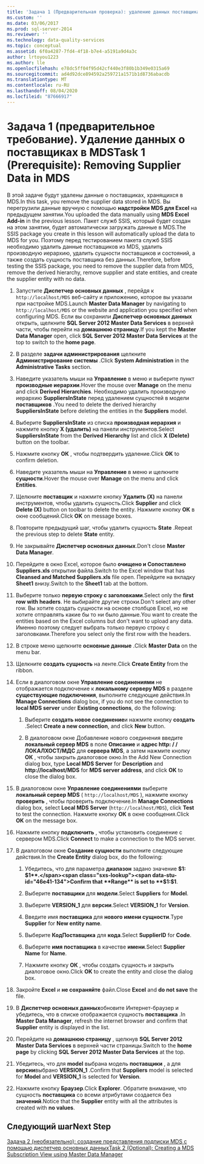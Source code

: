```yaml
---
title: 'Задача 1 (Предварительная проверка): удаление данных поставщика в MDS | Документация Майкрософт'
ms.custom: ''
ms.date: 03/06/2017
ms.prod: sql-server-2014
ms.reviewer: ''
ms.technology: data-quality-services
ms.topic: conceptual
ms.assetid: 6f0a4287-7fd4-4f18-b7e4-a5191a9d4a3c
author: lrtoyou1223
ms.author: lle
ms.openlocfilehash: e78dc5ff04f95d42cf440e3f80b1b349e0315a69
ms.sourcegitcommit: ad4d92dce894592a259721a1571b1d8736abacdb
ms.translationtype: MT
ms.contentlocale: ru-RU
ms.lasthandoff: 08/04/2020
ms.locfileid: "87666917"
---
```

# <a name="task-1-prerequisite-removing-supplier-data-in-mds"></a><span data-ttu-id="46e41-102">Задача 1 (предварительное требование). Удаление данных о поставщиках в MDS</span><span class="sxs-lookup"><span data-stu-id="46e41-102">Task 1 (Prerequisite): Removing Supplier Data in MDS</span></span>
  <span data-ttu-id="46e41-103">В этой задаче будут удалены данные о поставщиках, хранящихся в MDS.</span><span class="sxs-lookup"><span data-stu-id="46e41-103">In this task, you remove the supplier data stored in MDS.</span></span> <span data-ttu-id="46e41-104">Вы перегрузили данные вручную с помощью **надстройки MDS для Excel** на предыдущем занятии.</span><span class="sxs-lookup"><span data-stu-id="46e41-104">You uploaded the data manually using **MDS Excel Add-in** in the previous lesson.</span></span> <span data-ttu-id="46e41-105">Пакет служб SSIS, который будет создан на этом занятии, будет автоматически загружать данные в MDS.</span><span class="sxs-lookup"><span data-stu-id="46e41-105">The SSIS package you create in this lesson will automatically upload the data to MDS for you.</span></span> <span data-ttu-id="46e41-106">Поэтому перед тестированием пакета служб SSIS необходимо удалить данные поставщиков из MDS, удалить производную иерархию, удалить сущности поставщиков и состояний, а также создать сущность поставщика без данных.</span><span class="sxs-lookup"><span data-stu-id="46e41-106">Therefore, before testing the SSIS package, you need to remove the supplier data from MDS, remove the derived hierarchy, remove supplier and state entities, and create the supplier entity with no data.</span></span>  
  
1.  <span data-ttu-id="46e41-107">Запустите **Диспетчер основных данных** , перейдя к `http://localhost/MDS` веб-сайту и приложению, которое вы указали при настройке MDS.</span><span class="sxs-lookup"><span data-stu-id="46e41-107">Launch **Master Data Manager** by navigating to `http://localhost/MDS` or the website and application you specified when configuring MDS.</span></span> <span data-ttu-id="46e41-108">Если вы сохранили **Диспетчер основных данных** открыть, щелкните **SQL Server 2012 Master Data Services** в верхней части, чтобы перейти на **домашнюю страницу**.</span><span class="sxs-lookup"><span data-stu-id="46e41-108">If you kept the **Master Data Manager** open, click **SQL Server 2012 Master Data Services** at the top to switch to the **home page**.</span></span>  
  
2.  <span data-ttu-id="46e41-109">В разделе **задачи администрирования** щелкните **Администрирование системы** .</span><span class="sxs-lookup"><span data-stu-id="46e41-109">Click **System Administration** in the **Administrative Tasks** section.</span></span>  
  
3.  <span data-ttu-id="46e41-110">Наведите указатель мыши на **Управление** в меню и выберите пункт **производные иерархии**.</span><span class="sxs-lookup"><span data-stu-id="46e41-110">Hover the mouse over **Manage** on the menu and click **Derived Hierarchies**.</span></span> <span data-ttu-id="46e41-111">Необходимо удалить производную иерархию **SuppliersInState** перед удалением сущностей в модели **поставщиков** .</span><span class="sxs-lookup"><span data-stu-id="46e41-111">You need to delete the derived hierarchy **SuppliersInState** before deleting the entities in the **Suppliers** model.</span></span>  
  
4.  <span data-ttu-id="46e41-112">Выберите **SuppliersInState** из списка **производная иерархия** и нажмите кнопку **X (удалить)** на панели инструментов.</span><span class="sxs-lookup"><span data-stu-id="46e41-112">Select **SuppliersInState** from the **Derived Hierarchy** list and click **X (Delete)** button on the toolbar.</span></span>  
  
5.  <span data-ttu-id="46e41-113">Нажмите кнопку **ОК** , чтобы подтвердить удаление.</span><span class="sxs-lookup"><span data-stu-id="46e41-113">Click **OK** to confirm deletion.</span></span>  
  
6.  <span data-ttu-id="46e41-114">Наведите указатель мыши на **Управление** в меню и щелкните **сущности**.</span><span class="sxs-lookup"><span data-stu-id="46e41-114">Hover the mouse over **Manage** on the menu and click **Entities**.</span></span>  
  
7.  <span data-ttu-id="46e41-115">Щелкните **поставщик** и нажмите кнопку **Удалить (X)** на панели инструментов, чтобы удалить сущность.</span><span class="sxs-lookup"><span data-stu-id="46e41-115">Click **Supplier** and click **Delete (X)** button on toolbar to delete the entity.</span></span> <span data-ttu-id="46e41-116">Нажмите кнопку **ОК** в окне сообщений.</span><span class="sxs-lookup"><span data-stu-id="46e41-116">Click **OK** on message boxes.</span></span>  
  
8.  <span data-ttu-id="46e41-117">Повторите предыдущий шаг, чтобы удалить сущность **State** .</span><span class="sxs-lookup"><span data-stu-id="46e41-117">Repeat the previous step to delete **State** entity.</span></span>  
  
9. <span data-ttu-id="46e41-118">Не закрывайте **Диспетчер основных данных**.</span><span class="sxs-lookup"><span data-stu-id="46e41-118">Don't close **Master Data Manager**.</span></span>  
  
10. <span data-ttu-id="46e41-119">Перейдите в окно Excel, которое было **очищено и Сопоставлено Suppliers.xls** открытии файла.</span><span class="sxs-lookup"><span data-stu-id="46e41-119">Switch to the Excel window that has **Cleansed and Matched Suppliers.xls** file open.</span></span> <span data-ttu-id="46e41-120">Перейдите на вкладку **Sheet1** внизу.</span><span class="sxs-lookup"><span data-stu-id="46e41-120">Switch to the **Sheet1** tab at the bottom.</span></span>  
  
11. <span data-ttu-id="46e41-121">Выберите только **первую строку с заголовками**.</span><span class="sxs-lookup"><span data-stu-id="46e41-121">Select only the **first row with headers**.</span></span> <span data-ttu-id="46e41-122">Не выбирайте другие строки.</span><span class="sxs-lookup"><span data-stu-id="46e41-122">Don't select any other row.</span></span> <span data-ttu-id="46e41-123">Вы хотите создать сущности на основе столбцов Excel, но не хотите отправлять какие бы то ни было данные.</span><span class="sxs-lookup"><span data-stu-id="46e41-123">You want to create the entities based on the Excel columns but don't want to upload any data.</span></span> <span data-ttu-id="46e41-124">Именно поэтому следует выбрать только первую строку с заголовками.</span><span class="sxs-lookup"><span data-stu-id="46e41-124">Therefore you select only the first row with the headers.</span></span>  
  
12. <span data-ttu-id="46e41-125">В строке меню щелкните **основные данные** .</span><span class="sxs-lookup"><span data-stu-id="46e41-125">Click **Master Data** on the menu bar.</span></span>  
  
13. <span data-ttu-id="46e41-126">Щелкните **создать сущность** на ленте.</span><span class="sxs-lookup"><span data-stu-id="46e41-126">Click **Create Entity** from the ribbon.</span></span>  
  
14. <span data-ttu-id="46e41-127">Если в диалоговом окне **Управление соединениями** не отображается подключение к **локальному серверу MDS** в разделе **существующие подключения**, выполните следующие действия.</span><span class="sxs-lookup"><span data-stu-id="46e41-127">In **Manage Connections** dialog box, if you do not see the connection to **local MDS server** under **Existing connections**, do the following:</span></span>  
  
    1.  <span data-ttu-id="46e41-128">Выберите **создать новое соединение**и нажмите кнопку **создать** .</span><span class="sxs-lookup"><span data-stu-id="46e41-128">Select **Create a new connection**, and click **New** button.</span></span>  
  
    2.  <span data-ttu-id="46e41-129">В диалоговом окне Добавление нового соединения введите **локальный сервер MDS** в поле **Описание** и **адрес http: \/ /ЛОКАЛХОСТ/МДС** для **сервера MDS**, а затем нажмите кнопку **ОК** , чтобы закрыть диалоговое окно.</span><span class="sxs-lookup"><span data-stu-id="46e41-129">In the Add New Connection dialog box, type **Local MDS Server** for **Description** and **http:\//localhost/MDS** for **MDS server address**, and click **OK** to close the dialog box.</span></span>  
  
15. <span data-ttu-id="46e41-130">В диалоговом окне **Управление соединениями** выберите **локальный сервер MDS** ( `http://localhost/MDS` ), нажмите кнопку **проверить** , чтобы проверить подключение.</span><span class="sxs-lookup"><span data-stu-id="46e41-130">In **Manage Connections** dialog box, select **Local MDS Server** (`http://localhost/MDS`), click **Test** to test the connection.</span></span> <span data-ttu-id="46e41-131">Нажмите кнопку **ОК** в окне сообщения.</span><span class="sxs-lookup"><span data-stu-id="46e41-131">Click **OK** on the message box.</span></span>  
  
16. <span data-ttu-id="46e41-132">Нажмите кнопку **подключить** , чтобы установить соединение с сервером MDS.</span><span class="sxs-lookup"><span data-stu-id="46e41-132">Click **Connect** to make a connection to the MDS server.</span></span>  
  
17. <span data-ttu-id="46e41-133">В диалоговом окне **Создание сущности** выполните следующие действия.</span><span class="sxs-lookup"><span data-stu-id="46e41-133">In the **Create Entity** dialog box, do the following:</span></span>  
  
    1.  <span data-ttu-id="46e41-134">Убедитесь, что для параметра **диапазон** задано значение **$1: $1**.</span><span class="sxs-lookup"><span data-stu-id="46e41-134">Confirm that **Range** is set to **$1:$1**.</span></span>  
  
    2.  <span data-ttu-id="46e41-135">Выберите **поставщики** для **модели**.</span><span class="sxs-lookup"><span data-stu-id="46e41-135">Select **Suppliers** for **Model**.</span></span>  
  
    3.  <span data-ttu-id="46e41-136">Выберите **VERSION_1** для **версии**.</span><span class="sxs-lookup"><span data-stu-id="46e41-136">Select **VERSION_1** for **Version**.</span></span>  
  
    4.  <span data-ttu-id="46e41-137">Введите имя **поставщика** для **нового имени сущности**.</span><span class="sxs-lookup"><span data-stu-id="46e41-137">Type **Supplier** for **New entity name**.</span></span>  
  
    5.  <span data-ttu-id="46e41-138">Выберите **КодПоставщика** для **кода**.</span><span class="sxs-lookup"><span data-stu-id="46e41-138">Select **SupplierID** for **Code**.</span></span>  
  
    6.  <span data-ttu-id="46e41-139">Выберите **имя поставщика** в качестве **имени**.</span><span class="sxs-lookup"><span data-stu-id="46e41-139">Select **Supplier Name** for **Name**.</span></span>  
  
    7.  <span data-ttu-id="46e41-140">Нажмите кнопку **ОК** , чтобы создать сущность и закрыть диалоговое окно.</span><span class="sxs-lookup"><span data-stu-id="46e41-140">Click **OK** to create the entity and close the dialog box.</span></span>  
  
18. <span data-ttu-id="46e41-141">Закройте **Excel** и **не сохраняйте** файл.</span><span class="sxs-lookup"><span data-stu-id="46e41-141">Close **Excel** and **do not save** the file.</span></span>  
  
19. <span data-ttu-id="46e41-142">В **Диспетчер основных данных**обновите Интернет-браузер и убедитесь, что в списке отображается сущность **поставщика** .</span><span class="sxs-lookup"><span data-stu-id="46e41-142">In **Master Data Manager**, refresh the internet browser and confirm that **Supplier** entity is displayed in the list.</span></span>  
  
20. <span data-ttu-id="46e41-143">Перейдите на **домашнюю страницу** , щелкнув **SQL Server 2012 Master Data Services** в верхней части страницы.</span><span class="sxs-lookup"><span data-stu-id="46e41-143">Switch to the **home page** by clicking **SQL Server 2012 Master Data Services** at the top.</span></span>  
  
21. <span data-ttu-id="46e41-144">Убедитесь, что для **model** выбрана модель **поставщики** , а для **версии**выбрано **VERSION_1** .</span><span class="sxs-lookup"><span data-stu-id="46e41-144">Confirm that **Suppliers** model is selected for **Model** and **VERSION_1** is selected for **Version**.</span></span>  
  
22. <span data-ttu-id="46e41-145">Нажмите кнопку **Браузер**.</span><span class="sxs-lookup"><span data-stu-id="46e41-145">Click **Explorer**.</span></span> <span data-ttu-id="46e41-146">Обратите внимание, что сущность **поставщика** со всеми атрибутами создается без **значений**.</span><span class="sxs-lookup"><span data-stu-id="46e41-146">Notice that the **Supplier** entity with all the attributes is created with **no values**.</span></span>  
  
## <a name="next-step"></a><span data-ttu-id="46e41-147">Следующий шаг</span><span class="sxs-lookup"><span data-stu-id="46e41-147">Next Step</span></span>  
 [<span data-ttu-id="46e41-148">Задача 2 &#40;необязательно&#41;: создание представления подписки MDS с помощью диспетчер основных данных</span><span class="sxs-lookup"><span data-stu-id="46e41-148">Task 2 &#40;Optional&#41;: Creating a MDS Subscription View using Master Data Manager</span></span>](../../2014/tutorials/task-2-optional-creating-a-mds-subscription-view-using-master-data-manager.md)  
  
  
